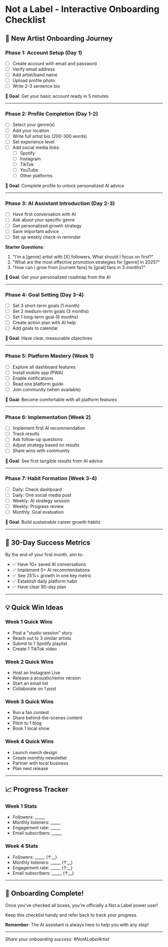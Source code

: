 # Not a Label - Interactive Onboarding Checklist

## 🎸 New Artist Onboarding Journey

### Phase 1: Account Setup (Day 1)
- [ ] Create account with email and password
- [ ] Verify email address
- [ ] Add artist/band name
- [ ] Upload profile photo
- [ ] Write 2-3 sentence bio

**🎯 Goal**: Get your basic account ready in 5 minutes

---

### Phase 2: Profile Completion (Day 1-2)
- [ ] Select your genre(s)
- [ ] Add your location
- [ ] Write full artist bio (200-300 words)
- [ ] Set experience level
- [ ] Add social media links:
  - [ ] Spotify
  - [ ] Instagram
  - [ ] TikTok
  - [ ] YouTube
  - [ ] Other platforms

**🎯 Goal**: Complete profile to unlock personalized AI advice

---

### Phase 3: AI Assistant Introduction (Day 2-3)
- [ ] Have first conversation with AI
- [ ] Ask about your specific genre
- [ ] Get personalized growth strategy
- [ ] Save important advice
- [ ] Set up weekly check-in reminder

**Starter Questions**:
1. "I'm a [genre] artist with [X] followers. What should I focus on first?"
2. "What are the most effective promotion strategies for [genre] in 2025?"
3. "How can I grow from [current fans] to [goal] fans in 3 months?"

**🎯 Goal**: Get your personalized roadmap from the AI

---

### Phase 4: Goal Setting (Day 3-4)
- [ ] Set 3 short-term goals (1 month)
- [ ] Set 2 medium-term goals (3 months)
- [ ] Set 1 long-term goal (6 months)
- [ ] Create action plan with AI help
- [ ] Add goals to calendar

**🎯 Goal**: Have clear, measurable objectives

---

### Phase 5: Platform Mastery (Week 1)
- [ ] Explore all dashboard features
- [ ] Install mobile app (PWA)
- [ ] Enable notifications
- [ ] Read one platform guide
- [ ] Join community (when available)

**🎯 Goal**: Become comfortable with all platform features

---

### Phase 6: Implementation (Week 2)
- [ ] Implement first AI recommendation
- [ ] Track results
- [ ] Ask follow-up questions
- [ ] Adjust strategy based on results
- [ ] Share wins with community

**🎯 Goal**: See first tangible results from AI advice

---

### Phase 7: Habit Formation (Week 3-4)
- [ ] Daily: Check dashboard
- [ ] Daily: One social media post
- [ ] Weekly: AI strategy session
- [ ] Weekly: Progress review
- [ ] Monthly: Goal evaluation

**🎯 Goal**: Build sustainable career growth habits

---

## 🚀 30-Day Success Metrics

By the end of your first month, aim to:
- ✅ Have 10+ saved AI conversations
- ✅ Implement 5+ AI recommendations
- ✅ See 25%+ growth in one key metric
- ✅ Establish daily platform habit
- ✅ Have clear 90-day plan

---

## 💡 Quick Win Ideas

### Week 1 Quick Wins
- Post a "studio session" story
- Reach out to 3 similar artists
- Submit to 1 Spotify playlist
- Create 1 TikTok video

### Week 2 Quick Wins
- Host an Instagram Live
- Release a acoustic/remix version
- Start an email list
- Collaborate on 1 post

### Week 3 Quick Wins
- Run a fan contest
- Share behind-the-scenes content
- Pitch to 1 blog
- Book 1 local show

### Week 4 Quick Wins
- Launch merch design
- Create monthly newsletter
- Partner with local business
- Plan next release

---

## 📈 Progress Tracker

### Week 1 Stats
- Followers: _____
- Monthly listeners: _____
- Engagement rate: _____
- Email subscribers: _____

### Week 4 Stats
- Followers: _____ (↑__)
- Monthly listeners: _____ (↑__)
- Engagement rate: _____ (↑__)
- Email subscribers: _____ (↑__)

---

## 🎉 Onboarding Complete!

Once you've checked all boxes, you're officially a Not a Label power user! 

Keep this checklist handy and refer back to track your progress.

**Remember**: The AI assistant is always here to help you with any step!

---

*Share your onboarding success: #NotALabelArtist*